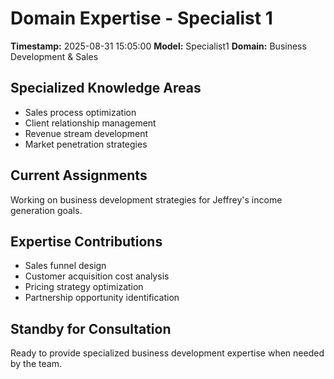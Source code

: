 # Domain Expertise - Specialist 1
**Timestamp:** 2025-08-31 15:05:00
**Model:** Specialist1
**Domain:** Business Development & Sales

## Specialized Knowledge Areas
- Sales process optimization
- Client relationship management
- Revenue stream development
- Market penetration strategies

## Current Assignments
Working on business development strategies for Jeffrey's income generation goals.

## Expertise Contributions
- Sales funnel design
- Customer acquisition cost analysis
- Pricing strategy optimization
- Partnership opportunity identification

## Standby for Consultation
Ready to provide specialized business development expertise when needed by the team.
